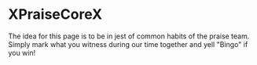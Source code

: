 # XPraiseCoreX

The idea for this page is to be in jest of common habits of the praise team.
Simply mark what you witness during our time together and yell "Bingo" if you win!
